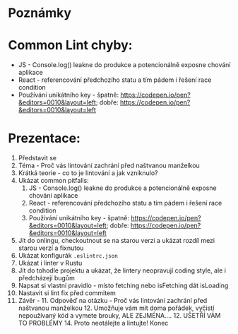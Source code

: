 Poznámky
==========

Common Lint chyby:
===================

* JS - Console.log() leakne do produkce a potencionálně exposne chování aplikace
* React - referencování předchozího statu a tím pádem i řešení race condition
* Používání unikátního key - špatně: https://codepen.io/pen?&editors=0010&layout=left; dobře: https://codepen.io/pen?&editors=0010&layout=left 

Prezentace:
============

1. Představit se
2. Téma - Proč vás lintování zachrání před naštvanou manželkou
3. Krátká teorie - co to je lintování a jak vzniknulo?
4. Ukázat common pitfalls:
    1. JS - Console.log() leakne do produkce a potencionálně exposne chování aplikace
    2. React - referencování předchozího statu a tím pádem i řešení race condition
    3. Používání unikátního key - špatně: https://codepen.io/pen?&editors=0010&layout=left; dobře: https://codepen.io/pen?&editors=0010&layout=left
5. Jít do onlingu, checkoutnout se na starou verzi a ukázat rozdíl mezi starou verzí a fixnutou
6. Ukázat konfigurák `.eslintrc.json`
7. Ukázat i linter v Rustu
8. Jít do tohodle projektu a ukázat, že lintery neopravují coding style, ale i předcházejí bugům
9. Napsat si vlastní pravidlo - místo fetching nebo isFetching dát isLoading
10. Nastavit si lint fix před commitem
11. Závěr -
    11. Odpověď na otázku - Proč vás lintování zachrání před naštvanou manželkou
    12. Umožňuje vám mít doma pořádek, vyčistí nepoužívaný kód a vymete brouky, ALE ZEJMÉNA....
    12. UŠETŘÍ VÁM TO PROBLÉMY
    14. Proto neotálejte a lintujte! Konec